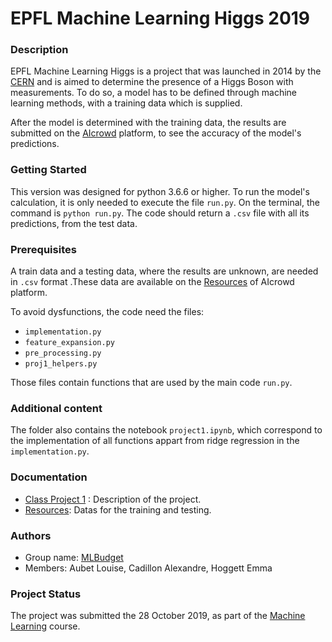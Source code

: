 # EPFL Machine Learning Higgs 2019

### Description
EPFL Machine Learning Higgs is a project that was launched in 2014 by the [CERN](https://home.cern/news/news/computing/higgs-boson-machine-learning-challenge) and is aimed to determine the presence of a Higgs Boson with measurements. To do so, a model has to be defined through machine learning methods, with a training data which is supplied.

After the model is determined with the training data, the results are submitted on the [AIcrowd](https://www.aicrowd.com/challenges/epfl-machine-learning-higgs-2019) platform, to see the accuracy of the model's predictions.

### Getting Started
This version was designed for python 3.6.6 or higher. To run the model's calculation, it is only needed to execute the file `run.py`. On the terminal, the command is `python run.py`. The code should return a `.csv` file with all its predictions, from the test data.


### Prerequisites
A train data and a testing data, where the results are unknown, are needed in `.csv` format .These data are available on the [Resources](https://www.aicrowd.com/challenges/epfl-machine-learning-higgs-2019/dataset_files) of AIcrowd platform.

To avoid dysfunctions, the code need the files:
* `implementation.py`
* `feature_expansion.py`
* `pre_processing.py`
* `proj1_helpers.py`

Those files contain functions that are used by the main code `run.py`.

### Additional content
The folder also contains the notebook `project1.ipynb`, which correspond to the implementation of all functions appart from ridge regression in the `implementation.py`.

### Documentation
* [Class Project 1](https://github.com/epfml/ML_course/raw/master/projects/project1/project1_description.pdf) : Description of the project.
* [Resources](https://www.aicrowd.com/challenges/epfl-machine-learning-higgs-2019/dataset_files): Datas for the training and testing.

### Authors
* Group name: [MLBudget](https://www.aicrowd.com/teams/ML_Budget)
* Members: Aubet Louise, Cadillon Alexandre, Hoggett Emma

### Project Status
The project was submitted the 28 October 2019, as part of the [Machine Learning](https://www.epfl.ch/labs/mlo/machine-learning-cs-433/) course.
